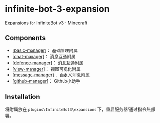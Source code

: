 # infinite-bot-3-expansion
 
Expansions for InfiniteBot v3 - Minecraft

## Components

- [[basic-manager]](/basic-manager)： 基础管理附属
- [[chat-manager]](/chat-manager)： 消息互通附属
- [[defence-manager]](/defence-manager)： 消息互通附属
- [[view-manager]](/view-manager)： 视图可视化附属
- [[message-manager]](/message-manager)： 自定义消息附属
- [[github-manager]](/github-manager)： Github小助手

## Installation

将附属放在 `plugins\InfiniteBot3\expansions` 下，重启服务器/通过指令热部署。